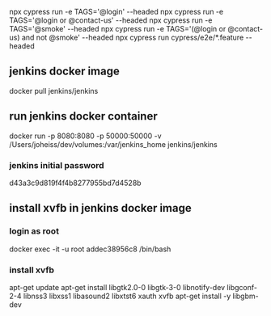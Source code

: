 npx cypress run -e TAGS='@login' --headed
npx cypress run -e TAGS='@login or @contact-us' --headed
npx cypress run -e TAGS='@smoke' --headed
npx cypress run -e TAGS='(@login or @contact-us) and not @smoke' --headed
npx cypress run cypress/e2e/*.feature --headed

## jenkins docker image
docker pull jenkins/jenkins

## run jenkins docker container
docker run -p 8080:8080 -p 50000:50000 -v /Users/joheiss/dev/volumes:/var/jenkins_home jenkins/jenkins

### jenkins initial password
d43a3c9d819f4f4b8277955bd7d4528b

## install xvfb in jenkins docker image
### login as root
docker exec -it -u root addec38956c8 /bin/bash
### install xvfb
apt-get update
apt-get install libgtk2.0-0 libgtk-3-0 libnotify-dev libgconf-2-4 libnss3 libxss1 libasound2 libxtst6 xauth xvfb
apt-get install -y libgbm-dev
